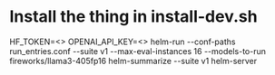 # Install the thing in install-dev.sh

HF_TOKEN=<> OPENAI_API_KEY=<> helm-run --conf-paths run_entries.conf --suite v1 --max-eval-instances 16 --models-to-run fireworks/llama3-405fp16 
helm-summarize --suite v1
helm-server
